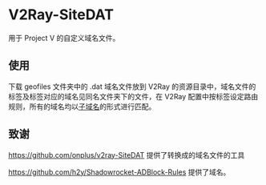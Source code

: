 # V2Ray-SiteDAT

用于 Project V 的自定义域名文件。

## 使用 

下载 geofiles 文件夹中的 .dat 域名文件放到 V2Ray 的资源目录中，域名文件的标签及标签对应的域名见同名文件夹下的文件，在 V2Ray 配置中按标签设定路由规则，所有的域名均以[子域名](https://v2ray.com/chapter_02/03_routing.html#ruleobject)的形式进行匹配。


## 致谢

https://github.com/onplus/v2ray-SiteDAT 提供了转换成的域名文件的工具

https://github.com/h2y/Shadowrocket-ADBlock-Rules 提供了域名。

